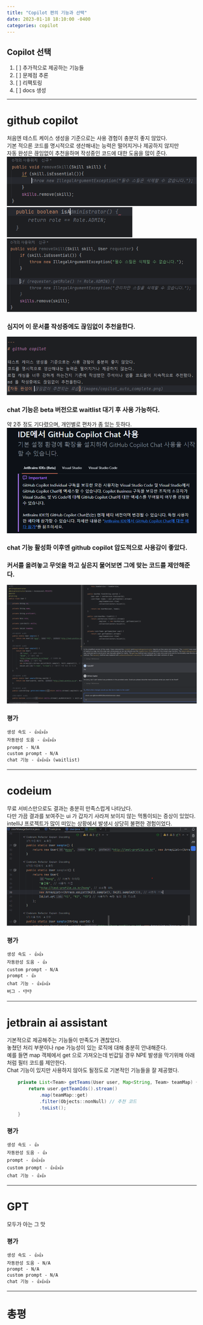 ```yaml
---
title: "Copilot 편의 기능과 선택"
date: 2023-01-18 18:10:00 -0400
categories: copilot
---
```


## Copilot 선택

1. [ ] 추가적으로 제공하는 기능들
2. [ ] 문제점 추론
3. [ ] 리팩토링
4. [ ] docs 생성

---
# github copilot

처음엔 테스트 케이스 생성을 기준으로는 사용 경험이 충분히 좋지 않았다.  
기본 적으론 코드를 명시적으로 생산해내는 능력은 떨어지거나 제공하지 않지만  
자동 완성은 끊임없이 추천을하며 작성중인 코드에 대한 도움을 많이 준다.
![자동 완성이 끊임없이 추천되는 모습](../../assets/images/copilot/github/github1.png)
![자동 완성이 끊임없이 추천되는 모습](../../assets/images/copilot/github/github2.png)
![자동 완성이 끊임없이 추천되는 모습](../../assets/images/copilot/github/github3.png)

### 심지어 이 문서를 작성중에도 끊임없이 추천을한다.  
![자동 완성이 끊임없이 추천되는 모습](../../assets/images/copilot/github/github-auto.png)


### chat 기능은 beta 버전으로 waitlist 대기 후 사용 가능하다.  
약 2주 정도 기다렸으며, 개인별로 편차가 좀 있는 듯하다.
![제약사항!](../../assets/images/copilot/github/github-impo.png)

### chat 기능 활성화 이후엔 github copilot 압도적으로 사용감이 좋았다.  
### 커서를 올려놓고 무엇을 하고 싶은지 물어보면 그에 맞는 코드를 제안해준다.
![챗 사용](../../assets/images/copilot/github/github-chat.png)


### 평가
	생성 속도 - 👍👍👍
	자동완성 도움 - 👍👍👍
	prompt - N/A
	custom prompt - N/A
	chat 기능 - 👍👍👍 (waitlist)

---

# codeium  
무료 서비스만으로도 결과는 충분히 만족스럽게 나타났다.   
다만 가끔 결과를 보여주는 ui 가 갑자기 사라져 보이지 않는 먹통이되는 증상이 있었다.  
intelliJ 프로젝트가 많이 떠있는 상황에서 발생시 상당히 불편한 경험이었다.
![codeium_disabled.png](../../assets/images/copilot/codeium_disabled.png)
### 평가
	생성 속도 - 👍👍
	자동완성 도움 - 👍
	custom prompt - N/A
	prompt - 👍
	chat 기능 - 👍👍👍
    버그 - 👎👎

---


# jetbrain ai assistant
기본적으로 제공해주는 기능들이 만족도가 괜찮았다.  
놓쳤던 처리 부분이나 npe 가능성이 있는 로직에 대해 충분히 안내해준다.  
예를 들면 map 객체에서 get 으로 가져오는데 빈값일 경우 NPE 발생을 막기위해 아래 처럼 필터 코드를 제안한다.  
Chat 기능이 있지만 사용하지 않아도 될정도로 기본적인 기능들을 잘 제공했다.
```java
    private List<Team> getTeams(User user, Map<String, Team> teamMap) {
        return user.getTeamIds().stream()
            .map(teamMap::get)
            .filter(Objects::nonNull) // 추천 코드
            .toList();
    }
```
### 평가
	생성 속도 - 👍
	자동완성 도움 - 👍
	prompt - 👍👍👍
	custom prompt - 👍👍👍
	chat 기능 - 👍👍

---

# GPT
모두가 아는 그 맛
### 평가
	생성 속도 - 👍👍️
	자동완성 도움 - N/A
	prompt - N/A
	custom prompt - N/A
	chat 기능 - 👍👍👍



---
# 총평
